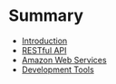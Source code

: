 # Summary

* [Introduction](README.md)
* [RESTful API](doc/restful-api.md)
* [Amazon Web Services](amazon-web-services.md)
* [Development Tools](doc/development-tools.md)


